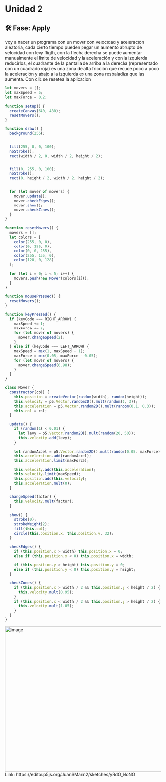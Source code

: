 # Unidad 2
## 🛠 Fase: Apply

Voy a hacer un programa con un mover con velocidad y aceleración aleatoria, cada cierto tiempo pueden pegar un aumento abrupto de velocidad con levy fligth, con la flecha derecha se puede aumentar manualmente el limite de velocidad y la aceleración y con la izquierda reducirlos, el cuadrante de la pantalla de arriba a la derecha (representado con un cuadrado roja) es una zona de alta fricción que reduce poco a poco la aceleración y abajo a la izquierda es una zona resbaladiza que las aumenta. Con clic se resetea la aplicacion

``` js
let movers = [];
let maxSpeed = 5;
let maxForce = 0.2;

function setup() {
  createCanvas(640, 480);
  resetMovers();
}

function draw() {
  background(255);


  fill(255, 0, 0, 100);
  noStroke();
  rect(width / 2, 0, width / 2, height / 2);


  fill(0, 255, 0, 100);
  noStroke();
  rect(0, height / 2, width / 2, height / 2);


  for (let mover of movers) {
    mover.update();
    mover.checkEdges();
    mover.show();
    mover.checkZones();
  }
}

function resetMovers() {
  movers = [];
  let colors = [
    color(255, 0, 0),   
    color(0, 255, 0),    
    color(0, 0, 255),    
    color(255, 165, 0),  
    color(128, 0, 128)  
  ];

  for (let i = 0; i < 5; i++) {
    movers.push(new Mover(colors[i]));
  }
}

function mousePressed() {
  resetMovers();
}

function keyPressed() {
  if (keyCode === RIGHT_ARROW) {
    maxSpeed += 1;
    maxForce += 2;
    for (let mover of movers) {
      mover.changeSpeed(2);
    }
  } else if (keyCode === LEFT_ARROW) {
    maxSpeed = max(1, maxSpeed - 1);
    maxForce = max(0.05, maxForce - 0.05);
    for (let mover of movers) {
      mover.changeSpeed(0.98);
    }
  }
}
```

``` js
class Mover {
  constructor(col) {
    this.position = createVector(random(width), random(height));
    this.velocity = p5.Vector.random2D().mult(random(1, 3));
    this.acceleration = p5.Vector.random2D().mult(random(0.1, 0.3));
    this.col = col;
  }

  update() {
    if (random(1) < 0.01) {
      let levy = p5.Vector.random2D().mult(random(20, 50));
      this.velocity.add(levy);
    }

    let randomAccel = p5.Vector.random2D().mult(random(0.05, maxForce));
    this.acceleration.add(randomAccel);
    this.acceleration.limit(maxForce);

    this.velocity.add(this.acceleration);
    this.velocity.limit(maxSpeed);
    this.position.add(this.velocity);
    this.acceleration.mult(0);
  }

  changeSpeed(factor) {
    this.velocity.mult(factor);
  }

  show() {
    stroke(0);
    strokeWeight(2);
    fill(this.col);
    circle(this.position.x, this.position.y, 32);
  }

  checkEdges() {
    if (this.position.x > width) this.position.x = 0;
    else if (this.position.x < 0) this.position.x = width;

    if (this.position.y > height) this.position.y = 0;
    else if (this.position.y < 0) this.position.y = height;
  }

  checkZones() {
    if (this.position.x > width / 2 && this.position.y < height / 2) {
      this.velocity.mult(0.95);
    }
    if (this.position.x < width / 2 && this.position.y > height / 2) {
      this.velocity.mult(1.05);
    }
  }
}
```

<img width="633" height="470" alt="image" src="https://github.com/user-attachments/assets/aa465aef-7375-447d-8a56-b6fa6584c618" />
Link: https://editor.p5js.org/JuanSMarin2/sketches/yRdO_NoNO
